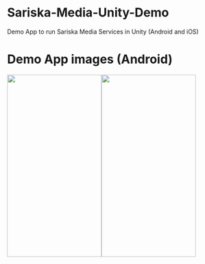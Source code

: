 # Sariska-Media-Unity-Demo
Demo App to run Sariska Media Services in Unity (Android and iOS)

# Demo App images (Android)

<img src="https://user-images.githubusercontent.com/22401307/166665737-ac495563-a717-4445-8f79-8ee1898f0e66.jpg" width="220" height="425"><img src="https://user-images.githubusercontent.com/22401307/166665759-06246cc3-d2a5-4634-994b-2e4d85e8b6d7.jpg" width="220" height="425">
